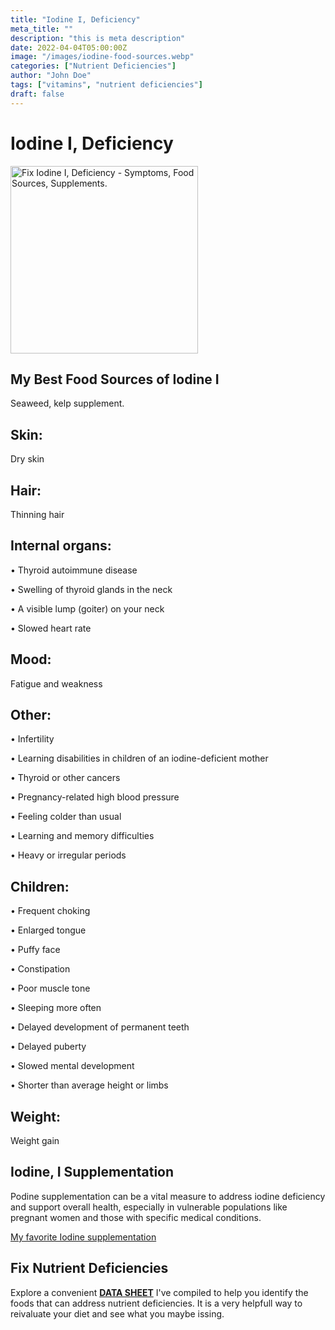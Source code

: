 ```yaml
---
title: "Iodine I, Deficiency"
meta_title: ""
description: "this is meta description"
date: 2022-04-04T05:00:00Z
image: "/images/iodine-food-sources.webp"
categories: ["Nutrient Deficiencies"]
author: "John Doe"
tags: ["vitamins", "nutrient deficiencies"]
draft: false
---
```


 <h1>Iodine I, Deficiency</h1>
            <img alt="Fix Iodine I, Deficiency - Symptoms, Food Sources, Supplements."" class="responsiveimg-300" width="300" height="300" alt="longevity secrets how to stay young" src="../../../images/optimize-you-fitness-for-longevity-600.webp" />
            <h2>My Best Food Sources of Iodine I</h2>
          <p>Seaweed, kelp supplement.</p>
<h2>Skin:</h2><p> Dry skin</p>
<h2>Hair:</h2><p>Thinning hair
</p>
<h2>Internal organs:</h2><p>&bull; Thyroid autoimmune disease</p><p>&bull; Swelling of thyroid glands in the neck</p><p>&bull; A visible lump (goiter) on your neck</p><p>&bull; Slowed heart rate
</p>
<h2>Mood:</h2><p>Fatigue and weakness</p>
<h2>Other:</h2><p>&bull; Infertility</p><p>&bull; Learning disabilities in children of an iodine-deficient mother</p><p>&bull; Thyroid or other cancers</p><p>&bull; Pregnancy-related high blood pressure</p><p>&bull; Feeling colder than usual</p><p>&bull; Learning and memory difficulties</p><p>&bull; Heavy or irregular periods</p>
<h2>Children:</h2>
<p>&bull; Frequent choking</p>
<p>&bull; Enlarged tongue</p>
<p>&bull; Puffy face</p>
<p>&bull; Constipation</p>
<p>&bull; Poor muscle tone</p>
<p>&bull; Sleeping more often</p>
<p>&bull; Delayed development of permanent teeth</p>
<p>&bull; Delayed puberty</p>
<p>&bull; Slowed mental development</p>
<p>&bull; Shorter than average height or limbs</p>
<h2>Weight:</h2><p> Weight gain</p>
<h2>Iodine, I Supplementation</h2>
<p>Podine supplementation can be a vital measure to address iodine deficiency and support overall health, especially in vulnerable populations like pregnant women and those with specific medical conditions.</p>
<p><a target="_blank" href="https://www.amazon.com/Natures-Way-Verified-Vegetarian-Packaging/dp/B00024D1ZA/ref=sr_1_5_pp?crid=3A78DV29ZHLNQ&amp;keywords=iodine+supplement+kelp&amp;qid=1697145239&amp;sprefix=iodine+supplement+kelp%252Caps%252C138&amp;sr=8-5&_encoding=UTF8&tag=irinawink-20&linkCode=ur2&linkId=7c490f01c962d4a70d8fc8ab1a3c186b&camp=1789&creative=9325">My favorite Iodine supplementation</a></p>
<h2>Fix Nutrient Deficiencies</h2><p>Explore a convenient <a title="fix nutritional deficiencies with a data sheet" href="../nutrients-in-healthy-foods.html"><b>DATA SHEET</b></a> I've compiled to help you identify the foods that can address nutrient deficiencies. It is a very helpfull way to reivaluate your diet and see what you maybe issing.</p>